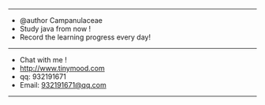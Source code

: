  **********************************************
 *	@author Campanulaceae
 *	Study java from now !
 *	Record the learning progress every day!  
 **********************************************
 *	Chat with me !
 *	http://www.tinymood.com
 *	qq: 932191671
 *	Email: 932191671@qq.com
 **********************************************
